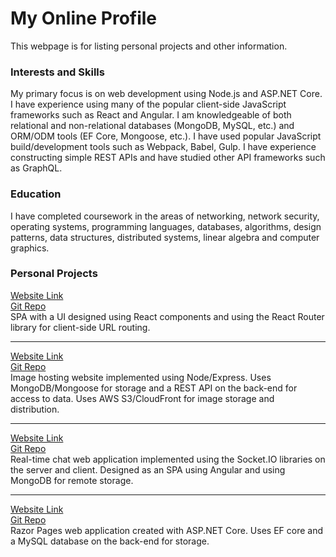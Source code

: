 # My Online Profile

This webpage is for listing personal projects and other information.

### Interests and Skills
My primary focus is on web development using Node.js and ASP.NET Core. I have experience using many of the popular client-side JavaScript frameworks such as React and Angular. I am knowledgeable of both relational and non-relational databases (MongoDB, MySQL, etc.) and ORM/ODM tools (EF Core, Mongoose, etc.). I have used popular JavaScript build/development tools such as Webpack, Babel, Gulp. I have experience constructing simple REST APIs and have studied other API frameworks such as GraphQL.

### Education
I have completed coursework in the areas of networking, network security, operating systems, programming languages, databases, algorithms, design patterns, data structures, distributed systems, linear algebra and computer graphics.

### Personal Projects
[Website Link](https://whispering-coast-68461.herokuapp.com)  
[Git Repo](https://github.com/nodejsgithubuser/videogamesite)  
SPA with a UI designed using React components and using the React Router
library for client-side URL routing.

---

[Website Link](https://fathomless-wave-52759.herokuapp.com)  
[Git Repo](https://github.com/nodejsgithubuser/imagesharingsite)  
Image hosting website implemented using Node/Express. Uses MongoDB/Mongoose 
for storage and a REST API on the back-end for access to data. Uses 
AWS S3/CloudFront for image storage and distribution.

---

[Website Link](https://damp-hollows-32652.herokuapp.com)  
[Git Repo](https://github.com/nodejsgithubuser/chatserver)  
Real-time chat web application implemented using the Socket.IO libraries on the server and client.
Designed as an SPA using Angular and using MongoDB for remote storage.

---

[Website Link](https://blogger20211231155421.azurewebsites.net)  
[Git Repo](https://github.com/nodejsgithubuser/Blogger)  
Razor Pages web application created with ASP.NET Core. Uses EF core
and a MySQL database on the back-end for storage.
